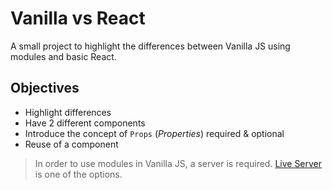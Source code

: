 # Vanilla vs React
A small project to highlight the differences between Vanilla JS using modules and basic React.

## Objectives
- Highlight differences
- Have 2 different components
- Introduce the concept of `Props` (_Properties_) required & optional
- Reuse of a component

> In order to use modules in Vanilla JS, a server is required. [Live Server](https://marketplace.visualstudio.com/items?itemName=ritwickdey.LiveServer) is one of the options.